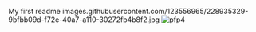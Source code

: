 My first readme
images.githubusercontent.com/123556965/228935329-9bfbb09d-f72e-40a7-a110-30272fb4b8f2.jpg
![pfp4](https://user-images.githubusercontent.com/123556965/231905809-460a23c8-c2a1-4326-a164-a9e5e8807fee.jpeg)
